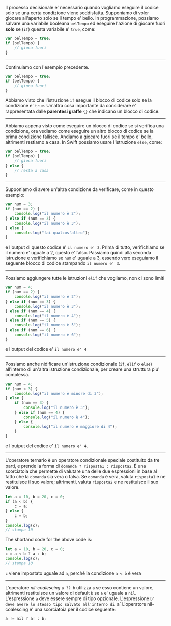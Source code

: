 Il processo decisionale e' necessario quando vogliamo eseguire il codice solo se una certa condizione viene soddisfatta.
Supponiamo di voler giocare all'aperto solo se il tempo e' bello.
In programmazione, possiamo salvare una variabile booleana `belTempo` ed eseguire l'azione di giocare fuori **solo** se (`if`) questa variabile e' `true`, come:
```javascript
var belTempo = true;
if (belTempo) {
	// gioca fuori
}
```

---

Continuiamo con l'esempio precedente.
```javascript
var belTempo = true;
if (belTempo) {
	// gioca fuori
}
```
Abbiamo visto che l'istruzione `if` esegue il blocco di codice solo se la condizione e' `true`.
Un'altra cosa importante da considerare e' rappresentata dalle **parentesi graffe** `{}` che indicano un blocco di codice.

---

Abbiamo appena visto come eseguire un blocco di codice se si verifica una condizione, ora vediamo come eseguire un altro blocco di codice se la prima condizione fallisce.
Andiamo a giocare fuori se il tempo e' bello, altrimenti restiamo a casa.
In Swift possiamo usare l'istruzione `else`, come:
```javascript
var belTempo = true;
if (belTempo) {
	// gioca fuori
} else {
	// resta a casa
}
```

---

Supponiamo di avere un'altra condizione da verificare, come in questo esempio:
```javascript
var num = 3;
if (num == 2) {
	console.log("il numero è 2");
} else if (num == 3) {
	console.log("il numero è 3");
} else {
	console.log("fai qualcos'altro");
}
```
e l'output di questo codice e' `il numero e' 3`.
Prima di tutto, verifichiamo se il numero e' uguale a 2, questo e' falso.
Passiamo quindi alla seconda istruzione e verifichiamo se `num` e' uguale a 3, essendo vero eseguiamo il seguente blocco di codice stampando `il numero e' 3`.

---

Possiamo aggiungere tutte le istruzioni `elif` che vogliamo, non ci sono limiti
```javascript
var num = 4;
if (num == 2) {
	console.log("il numero è 2");
} else if (num == 3) {
	console.log("il numero è 3");
} else if (num == 4) {
	console.log("il numero è 4");
} else if (num == 5) {
	console.log("il numero è 5");
} else if (num == 6) {
	console.log("il numero è 6");
}
```
e l'output del codice e' `il numero e' 4`

---

Possiamo anche nidificare un'istruzione condizionale (`if`, `elif` o `else`) all'interno di un'altra istruzione condizionale, per creare una struttura piu' complessa.
```javascript
var num = 4;
if (num < 3) {
	console.log("il numero è minore di 3");
} else {
	if (num == 3) {
		console.log("il numero è 3");
	} else if (num == 4) {
		console.log("il numero è 4");
	} else {
		console.log("il numero è maggiore di 4");
	}
}
```
e l'output del codice e' `il numero e' 4`.

---

L'operatore ternario è un operatore condizionale speciale costituito da tre parti, e prende la forma di `domanda ? risposta1 : risposta2`.
È una scorciatoia che permette di valutare una delle due espressioni in base al fatto che la `domanda` sia vera o falsa.
Se `domanda` è vera, valuta `risposta1` e ne restituisce il suo valore; altrimenti, valuta `risposta2` e ne restituisce il suo valore.
```javascript
let a = 10, b = 20, c = 0;
if (a < b) {
	c = a;
} else {
	c = b;
}
console.log(c);
// stampa 10
```
The shortand code for the above code is:
```javascript
let a = 10, b = 20, c = 0;
c = a < b ? a : b;
console.log(c);
// stampa 10
```
`c` viene impostato uguale ad `a`, perchè la condizione `a < b` è vera

---

L'operatore _nil-coalescing_ `a ?? b` utilizza `a` se esso contiene un valore, altrimenti restituisce un valore di default `b` se `a` e' uguale a `nil`.
L'espressione `a` deve essere sempre di tipo opzionale.
L'espressione `b' deve avere lo stesso tipo salvato all'interno di `a`
L'operatore nil-coalescing e' una scorciatoia per il codice seguente:
```javascript
a != nil ? a! : b;
```
